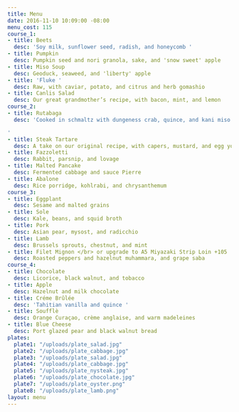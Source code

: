 ```yaml
---
title: Menu
date: 2016-11-10 10:09:00 -08:00
menu_cost: 115
course_1:
- title: Beets
  desc: 'Soy milk, sunflower seed, radish, and honeycomb '
- title: Pumpkin
  desc: Pumpkin seed and nori granola, sake, and 'snow sweet' apple
- title: Miso Soup
  desc: Geoduck, seaweed, and 'liberty' apple
- title: 'Fluke '
  desc: Raw, with caviar, potato, and citrus and herb gomashio
- title: Canlis Salad
  desc: Our great grandmother’s recipe, with bacon, mint, and lemon
course_2:
- title: Rutabaga
  desc: 'Cooked in schmaltz with dungeness crab, quince, and kani miso

'
- title: Steak Tartare
  desc: A take on our original recipe, with capers, mustard, and egg yolk
- title: Fazzoletti
  desc: Rabbit, parsnip, and lovage
- title: Malted Pancake
  desc: Fermented cabbage and sauce Pierre
- title: Abalone
  desc: Rice porridge, kohlrabi, and chrysanthemum
course_3:
- title: Eggplant
  desc: Sesame and malted grains
- title: Sole
  desc: Kale, beans, and squid broth
- title: Pork
  desc: Asian pear, mysost, and radicchio
- title: Lamb
  desc: Brussels sprouts, chestnut, and mint
- title: Filet Mignon </br> or upgrade to A5 Miyazaki Strip Loin +105
  desc: Roasted peppers and hazelnut muhammara, and grape saba
course_4:
- title: Chocolate
  desc: Licorice, black walnut, and tobacco
- title: Apple
  desc: Hazelnut and milk chocolate
- title: Créme Brûlée
  desc: 'Tahitian vanilla and quince '
- title: Soufflè
  desc: Orange Curaçao, crème anglaise, and warm madeleines
- title: Blue Cheese
  desc: Port glazed pear and black walnut bread
plates:
  plate1: "/uploads/plate_salad.jpg"
  plate2: "/uploads/plate_cabbage.jpg"
  plate3: "/uploads/plate_salad.jpg"
  plate4: "/uploads/plate_cabbage.jpg"
  plate5: "/uploads/plate_nysteak.jpg"
  plate6: "/uploads/plate_chocolate.jpg"
  plate7: "/uploads/plate_oyster.png"
  plate8: "/uploads/plate_lamb.png"
layout: menu
---
```


